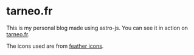 # tarneo.fr

This is my personal blog made using astro-js.
You can see it in action on [tarneo.fr](https://tarneo.fr).

The icons used are from [feather icons](https://feathericons.com/).
